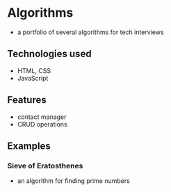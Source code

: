 # Algorithms
- a portfolio of several algorithms for tech interviews

## Technologies used
- HTML, CSS
- JavaScript

## Features
- contact manager
- CRUD operations

## Examples
### Sieve of Eratosthenes
- an algorithm for finding prime numbers
